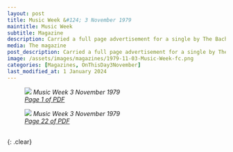 ```yaml
---
layout: post
title: Music Week &#124; 3 November 1979
maintitle: Music Week
subtitle: Magazine
description: Carried a full page advertisement for a single by The Bachelors and one by Lena Zavaroni.
media: The magazine
post_description: Carried a full page advertisement for a single by The Bachelors and one by Lena Zavaroni.
image: /assets/images/magazines/1979-11-03-Music-Week-fc.png
categories: [Magazines, OnThisDay3November]
last_modified_at: 1 January 2024
---
```


<figure class="fig1">
<a href="/assets/images/magazines/1979-11-03-Music-Week-fc.png"><img src="/assets/images/magazines/1979-11-03-Music-Week-fc.png" class="full-width zoom-in" /></a>
<cite>Music Week 3 November 1979<br /><a class="external-link" href="https://worldradiohistory.com/UK/Music-Week/1979/Music-Week-1979-11-03.pdf">Page 1 of PDF</a></cite>
</figure>

<figure class="fig2">
<a href="/assets/images/magazines/1979-11-03-Music-Week-page-24.png"><img src="/assets/images/magazines/1979-11-03-Music-Week-page-24.png" class="full-width zoom-in" /></a>
<cite>Music Week 3 November 1979<br /><a class="external-link" href="https://worldradiohistory.com/UK/Music-Week/1979/Music-Week-1979-11-03.pdf#page=24">Page 22 of PDF</a></cite>
</figure>

<br />{: .clear}

